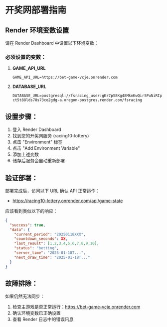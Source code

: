 # 开奖网部署指南

## Render 环境变数设置

请在 Render Dashboard 中设置以下环境变数：

### 必须设置的变数：

1. **GAME_API_URL**
   ```
   GAME_API_URL=https://bet-game-vcje.onrender.com
   ```

2. **DATABASE_URL**
   ```
   DATABASE_URL=postgresql://fsracing_user:gKr7pS8Kg48MknKwQirSPuNiRIpvLXhB@dpg-ct5t88lds78s73co2gdg-a.oregon-postgres.render.com/fsracing
   ```

## 设置步骤：

1. 登入 Render Dashboard
2. 找到您的开奖网服务 (racing10-lottery)
3. 点击 "Environment" 标签
4. 点击 "Add Environment Variable"
5. 添加上述变数
6. 储存后服务会自动重新部署

## 验证部署：

部署完成后，访问以下 URL 确认 API 正常运作：
- https://racing10-lottery.onrender.com/api/game-state

应该看到类似以下的响应：
```json
{
  "success": true,
  "data": {
    "current_period": "20250118XXX",
    "countdown_seconds": XX,
    "last_result": [1,2,3,4,5,6,7,8,9,10],
    "status": "betting",
    "server_time": "2025-01-18T...",
    "next_draw_time": "2025-01-18T..."
  }
}
```

## 故障排除：

如果仍然无法同步：
1. 检查主游戏是否正常运行：https://bet-game-vcje.onrender.com
2. 确认环境变数已正确设置
3. 查看 Render 日志中的错误讯息